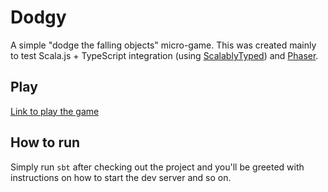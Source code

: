 # Dodgy

A simple "dodge the falling objects" micro-game. This was created mainly to test Scala.js + TypeScript integration
(using [ScalablyTyped](https://scalablytyped.org)) and [Phaser](https://phaser.io/).

## Play

[Link to play the game](https://reibitto.github.io/dodgy/)

## How to run

Simply run `sbt` after checking out the project and you'll be greeted with instructions on how to start the dev server
and so on.
